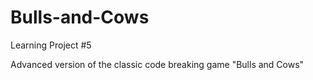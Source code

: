 # Bulls-and-Cows
Learning Project #5

Advanced version of the classic code breaking game "Bulls and Cows"
